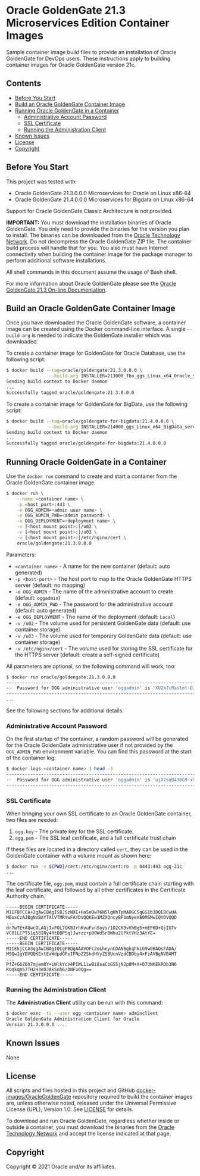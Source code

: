 # Oracle GoldenGate 21.3 Microservices Edition Container Images

Sample container image build files to provide an installation of Oracle GoldenGate for DevOps users.
These instructions apply to building container images for Oracle GoldenGate version 21c.

## Contents

* [Before You Start](#before-you-start)
* [Build an Oracle GoldenGate Container Image](#build-an-oracle-goldengate-container-image)
* [Running Oracle GoldenGate in a Container](#running-oracle-goldengate-in-a-container)
  * [Administrative Account Password](#administrative-account-password)
  * [SSL Certificate](#ssl-certificate)
  * [Running the Administration Client](#running-the-administration-client)
* [Known Issues](#known-issues)
* [License](#license)
* [Copyright](#copyright)

## Before You Start

This project was tested with:

* Oracle GoldenGate 21.3.0.0.0 Microservices for Oracle on Linux x86-64
* Oracle GoldenGate 21.4.0.0.0 Microservices for Bigdata on Linux x86-64

Support for Oracle GoldenGate Classic Architecture is not provided.

**IMPORTANT:** You must download the installation binaries of Oracle GoldenGate. You only need to provide the binaries for the version you plan to install. The binaries can be downloaded from the [Oracle Technology Network](http://www.oracle.com/technetwork/middleware/goldengate/downloads/index.html). Do not decompress the Oracle GoldenGate ZIP file. The container build process will handle that for you. You also must have Internet connectivity when building the container image for the package manager to perform additional software installations.

All shell commands in this document assume the usage of Bash shell.

For more information about Oracle GoldenGate please see the [Oracle GoldenGate 21.3 On-line Documentation](https://docs.oracle.com/en/middleware/goldengate/core/21.3/index.html).

## Build an Oracle GoldenGate Container Image

Once you have downloaded the Oracle GoldenGate software, a container image can be created using the Docker command-line interface.
A single `--build-arg` is needed to indicate the GoldenGate installer which was downloaded.

To create a container image for GoldenGate for Oracle Database, use the following script:
```sh
$ docker build --tag=oracle/goldengate:21.3.0.0.0 \
                --build-arg INSTALLER=213000_fbo_ggs_Linux_x64_Oracle_services_shiphome.zip .
Sending build context to Docker daemon
...
Successfully tagged oracle/goldengate:21.3.0.0.0
```

To create a container image for GoldenGate for BigData, use the following script:
```sh
$ docker build --tag=oracle/goldengate-for-bigdata:21.4.0.0.0 \
                --build-arg INSTALLER=214000_ggs_Linux_x64_BigData_services_shiphome.zip .
Sending build context to Docker daemon
...
Successfully tagged oracle/goldengate-for-bigdata:21.4.0.0.0   
```

## Running Oracle GoldenGate in a Container

Use the `docker run` command to create and start a container from the Oracle GoldenGate container image.

```sh
$ docker run \
    --name <container name> \
    -p <host port>:443 \
    -e OGG_ADMIN=<admin user name> \
    -e OGG_ADMIN_PWD=<admin password> \
    -e OGG_DEPLOYMENT=<deployment name> \
    -v [<host mount point>:]/u02 \
    -v [<host mount point>:]/u03 \
    -v [<host mount point>:]/etc/nginx/cert \
    oracle/goldengate:21.3.0.0.0
```

Parameters:

* `<container name>`   - A name for the new container (default: auto generated)
* `-p <host-port>`     - The host port to map to the Oracle GoldenGate HTTPS server (default: no mapping)
* `-e OGG_ADMIN`       - The name of the administrative account to create (default: `oggadmin`)
* `-e OGG_ADMIN_PWD`   - The password for the administrative account (default: auto generated)
* `-e OGG_DEPLOYMENT`  - The name of the deployment (default: `Local`)
* `-v /u02`            - The volume used for persistent GoldenGate data (default: use container storage)
* `-v /u03`            - The volume used for temporary GoldenGate data (default: use container storage)
* `-v /etc/nginx/cert` - The volume used for storing the SSL certificate for the HTTPS server (default: create a self-signed certificate)

All parameters are optional, so the following command will work, too:

```sh
$ docker run oracle/goldengate:21.3.0.0.0
----------------------------------------------------------------------------------
--  Password for OGG administrative user 'oggadmin' is 'XU2k7cMastmt-DJKs'
----------------------------------------------------------------------------------
...
```

See the following sections for additional details.

### Administrative Account Password

On the first startup of the container, a random password will be generated for the Oracle GoldenGate administrative user if not provided by the `OGG_ADMIN_PWD` environment variable. You can find this password at the start of the container log:

```sh
$ docker logs <container name> | head -3
----------------------------------------------------------------------------------
--  Password for OGG administrative user 'oggadmin' is 'ujX7sqQ430G9-xSlr'
----------------------------------------------------------------------------------
```

### SSL Certificate

When bringing your own SSL certificate to an Oracle GoldenGate container, two files are needed:

1. `ogg.key` - The private key for the SSL certificate.
1. `ogg.pem` - The SSL leaf certificate, and a full certificate trust chain

If these files are located in a directory called `cert`, they can be used in the GoldenGate container with a volume mount as shown here:

```sh
$ docker run -v ${PWD}/cert:/etc/nginx/cert:ro -p 8443:443 ogg-21c
...
```

The certificate file, `ogg.pem`, must contain a full certificate chain starting with the leaf certificate, and followed by all other certificates in the Certificate Authority chain.

```pem
-----BEGIN CERTIFICATE-----
MIIFBTCCA+2gAwIBAgISBJSzNXE+Ha5eDw76N5lgHhTpMA0GCSqGSIb3DQEBCwUA
MEoxCzAJBgNVBAYTAlVTMRYwFAYDVQQKEw1MZXQncyBFbmNyeXB0MSMwIQYDVQQD
...
dr7wTE+AQwcOLAGjIvFOL7GK8JrhKvuFvnSoys/1O2CK3vVhBgS+mEF6D+QjIGTv
VC01LCPT51q58INy4RtDBPSqlJwrzz+pOOWd5rBWhu2UPktVHz3AtYE=
-----END CERTIFICATE-----
-----BEGIN CERTIFICATE-----
MIIEkjCCA3qgAwIBAgIQCgFBQgAAAVOFc2oLheynCDANBgkqhkiG9w0BAQsFADA/
MSQwIgYDVQQKExtEaWdpdGFsIFNpZ25hdHVyZSBUcnVzdCBDby4xFzAVBgNVBAMT
...
PfZ+G6Z6h7mjem0Y+iWlkYcV4PIWL1iwBi8saCbGS5jN2p8M+X+Q7UNKEkROb3N6
KOqkqm57TH2H3eDJAkSnh6/DNFu0Qg==
-----END CERTIFICATE-----
```

### Running the Administration Client

The **Administration Client** utility can be run with this command:

```sh
$ docker exec -ti --user ogg <container name> adminclient
Oracle GoldenGate Administration Client for Oracle
Version 21.3.0.0.0 ...
```

## Known Issues

None

## License

All scripts and files hosted in this project and GitHub [docker-images/OracleGoldenGate](../) repository required to build the container images are, unless otherwise noted, released under the Universal Permissive License (UPL), Version 1.0.  See [LICENSE](/LICENSE) for details.

To download and run Oracle GoldenGate, regardless whether inside or outside a container, you must download the binaries from the [Oracle Technology Network](http://www.oracle.com/technetwork/middleware/goldengate/downloads/index.html) and accept the license indicated at that page.

## Copyright

Copyright &copy; 2021 Oracle and/or its affiliates.
